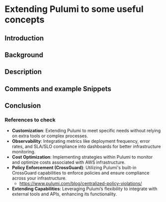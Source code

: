 # **Extending Pulumi to some useful concepts**

## **Introduction**


## **Background**

## **Description**

## **Comments and example Snippets**

## **Conclusion**



### **References to check**


- **Customization**: Extending Pulumi to meet specific needs without relying on extra tools or complex processes.
- **Observability**: Integrating metrics like deployment frequency, error rates, and SLA/SLO compliance into dashboards for better infrastructure monitoring.
- **Cost Optimization**: Implementing strategies within Pulumi to monitor and optimize costs associated with AWS infrastructure.
- **Policy Enforcement (CrossGuard)**: Utilizing Pulumi's built-in CrossGuard capabilities to enforce policies and ensure compliance across your infrastructure.
  - https://www.pulumi.com/blog/centralized-policy-violations/
- **Extending Capabilities**: Leveraging Pulumi’s flexibility to integrate with external tools and APIs, enhancing its functionality.
